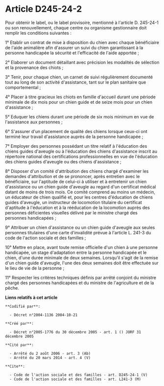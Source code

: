 # Article D245-24-2

Pour obtenir le label, ou le label provisoire, mentionné à l'article D. 245-24-1 ou son renouvellement, chaque centre ou
organisme gestionnaire doit remplir les conditions suivantes :

1° Etablir un contrat de mise à disposition du chien avec chaque bénéficiaire de l'aide animalière afin d'assurer un suivi du
chien garantissant à la personne handicapée la sécurité et l'efficacité de l'aide apportée ;

2° Elaborer un document détaillant avec précision les modalités de sélection et la provenance des chiots ;

3° Tenir, pour chaque chien, un carnet de suivi régulièrement documenté tout au long de son activité d'assistance, tant sur
le plan sanitaire que comportemental ;

4° Placer à titre gracieux les chiots en famille d'accueil durant une période minimale de dix mois pour un chien guide et de
seize mois pour un chien d'assistance ;

5° Eduquer les chiens durant une période de six mois minimum en vue de l'assistance aux personnes ;

6° S'assurer d'un placement de qualité des chiens lorsque ceux-ci ont terminé leur travail d'assistance auprès de la personne
handicapée ;

7° Employer des personnes possédant un titre relatif à l'éducation des chiens guides d'aveugle ou à l'éducation des chiens
d'assistance inscrit au répertoire national des certifications professionnelles en vue de l'éducation des chiens guides
d'aveugle ou des chiens d'assistance ;

8° Disposer d'un comité d'attribution des chiens chargé d'examiner les demandes d'attribution et de se prononcer, après
entretien avec le bénéficiaire, sur l'aptitude de celui-ci à utiliser et à entretenir un chien d'assistance ou un chien guide
d'aveugle au regard d'un certificat médical datant de moins de trois mois. Ce comité comprend au moins un médecin, un
éducateur de chien qualifié et, pour les centres d'éducation de chiens guides d'aveugle, un instructeur de locomotion
titulaire du certificat d'aptitude à l'éducation et à la rééducation de la locomotion auprès des personnes déficientes
visuelles délivré par le ministre chargé des personnes handicapées ;

9° Attribuer un chien d'assistance ou un chien guide d'aveugle aux seules personnes titulaires d'une carte d'invalidité
prévue à l'article L. 241-3 du code de l'action sociale et des familles ;

10° Mettre en place, avant toute remise officielle d'un chien à une personne handicapée, un stage d'adaptation entre la
personne handicapée et le chien, d'une durée minimale de deux semaines. Lorsqu'il s'agit de la remise d'un chien guide
d'aveugle, l'une des deux semaines doit être effectuée sur le lieu de vie de la personne ;

11° Respecter les critères techniques définis par arrêté conjoint du ministre chargé des personnes handicapées et du ministre
de l'agriculture et de la pêche.

**Liens relatifs à cet article**

	**Codifié par**:

	  - Décret n°2004-1136 2004-10-21

	**Créé par**:

	  - Décret n°2005-1776 du 30 décembre 2005 - art. 1 () JORF 31 décembre 2005

	**Cité par**:

	  - Arrêté du 2 août 2006 - art. 3 (Ab)
	  - Arrêté du 20 mars 2014 - art. 4 (V)

	**Cite**:

	  - Code de l'action sociale et des familles - art. D245-24-1 (V)
	  - Code de l'action sociale et des familles - art. L241-3 (M)
